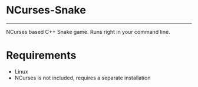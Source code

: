 # NCurses-Snake

---

NCurses based C++ Snake game. Runs right in your command line. 

# Requirements

- Linux
- NCurses is not included, requires a separate installation
